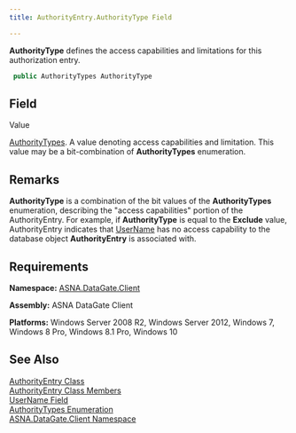 ```yaml
---
title: AuthorityEntry.AuthorityType Field

---
```


**AuthorityType** defines the access capabilities and limitations for this authorization entry.

```cs
 public AuthorityTypes AuthorityType
```


## Field
 Value

[AuthorityTypes](authority-types-enumeration.html). A value denoting access capabilities and limitation. This value may be a bit-combination of **AuthorityTypes** enumeration.
## Remarks

**AuthorityType** is a combination of the bit values of the **AuthorityTypes** enumeration, describing the "access capabilities" portion of the AuthorityEntry. For example, if **AuthorityType** is equal to the **Exclude** value, AuthorityEntry indicates that [ UserName](authority-entry-class-username-field.html) has no access capability to the database object **AuthorityEntry** is associated with. 
## Requirements

**Namespace:** [ ASNA.DataGate.Client](datagate-providers-namespace.html) 

**Assembly:** ASNA DataGate Client

**Platforms:** Windows Server 2008 R2, Windows Server 2012, Windows 7, Windows 8 Pro, Windows 8.1 Pro, Windows 10
## See Also


[AuthorityEntry Class](authority-entry-class.html)
      <br />
[AuthorityEntry Class Members](authority-entry-members.html)
      <br />
[UserName Field](authority-entry-class-username-field.html)
      <br />
[AuthorityTypes Enumeration](authority-types-enumeration.html)
      <br />
[ASNA.DataGate.Client Namespace](datagate-client-namespace.html)

